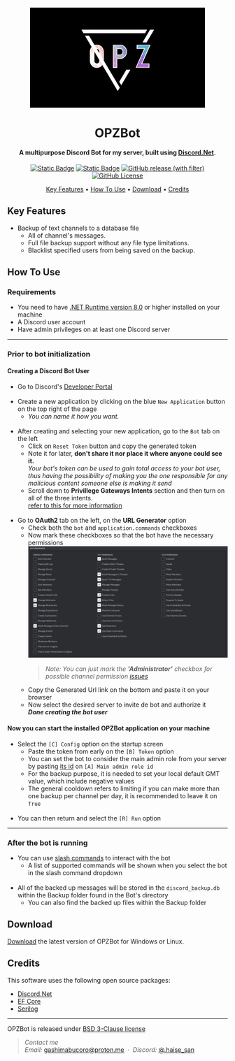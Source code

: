 <h1 align="center">
  <br>
  <img src=".github/banner.png" alt="OpzbotBanner" width="400">
  <br>
  <br>
  OPZBot
  <br>
</h1>

<h4 align="center">A multipurpose Discord Bot for my server, built using <a href="https://github.com/discord-net/Discord.Net" target="_blank">Discord.Net</a>.</h4>

<div align="center">
  
  <a href="">![Static Badge](https://img.shields.io/badge/.NET-8.0-%233502b8?style=flat-square)</a>
  <a href="">![Static Badge](https://img.shields.io/badge/discord.net-3.13.0-%237c00ad?style=flat-square)</a>
  <a href="">![GitHub release (with filter)](https://img.shields.io/github/v/release/Haise777/OPZBot?display_name=release&style=flat-square)</a>
  <a href="">![GitHub License](https://img.shields.io/github/license/Haise777/OPZBot?style=flat-square&color=%23a38802)</a>
  
</div>

<p align="center">
  <a href="#key-features">Key Features</a> •
  <a href="#how-to-use">How To Use</a> •
  <a href="#download">Download</a> •
  <a href="#credits">Credits</a>
</p>

## Key Features

* Backup of text channels to a database file
  - All of channel's messages.
  - Full file backup support without any file type limitations.
  - Blacklist specified users from being saved on the backup.

## How To Use

<h3>Requirements</h3>  

* You need to have [.NET Runtime version 8.0](https://dotnet.microsoft.com/en-us/download/dotnet/8.0) or higher installed on your machine
* A Discord user account
* Have admin privileges on at least one Discord server

---

<h3>Prior to bot initialization</h3>  
<h4>Creating a Discord Bot User</h4>

* Go to Discord's [Developer Portal](https://discord.com/developers/applications)  
  <br>
* Create a new application by clicking on the blue `New Application` button on the top right of the page  
  - *You can name it how you want.*  
  <br>
* After creating and selecting your new application, go to the `Bot` tab on the left  
  - Click on `Reset Token` button and copy the generated token  
  - Note it for later, **don't share it nor place it where anyone could see it.**  
*Your bot's token can be used to gain total access to your bot user, thus having the possibility of making you the one responsible for any malicious content someone else is making it send*  
  - Scroll down to **Privillege Gateways Intents** section and then turn on all of the three intents.  
[refer to this for more information](https://discord.com/developers/docs/topics/gateway#gateway-intents)
  <br>
* Go to **OAuth2** tab on the left, on the **URL Generator** option  
  - Check both the `bot` and `application.commands` checkboxes  
  - Now mark these checkboxes so that the bot have the necessary permissions  
    <img src=".github/checkboxes.png" alt="checkboxesinfo" width="700">
    > *Note: You can just mark the **'Administrator'** checkbox for possible channel permission [issues](https://10scopes.com/discord-channels-not-showing/#why-cant-you-see-channels-on-discord)*
  - Copy the Generated Url link on the bottom and paste it on your browser
  - Now select the desired server to invite de bot and authorize it  
***Done creating the bot user***  

<h4>Now you can start the installed OPZBot application on your machine</h4>

* Select the `[C] Config` option on the startup screen
  - Paste the token from early on the `[B] Token` option  
  - You can set the bot to consider the main admin role from your server by pasting [its id](https://www.itgeared.com/how-to-get-role-id-on-discord/#method-2-using-developer-mode) on `[A] Main admin role id`
  - For the backup purpose, it is needed to set your local default GMT value, which include negative values  
  - The general cooldown refers to limiting if you can make more than one backup per channel per day, it is recommended to leave it on `True`
  <br>
* You can then return and select the `[R] Run` option  
---
<h3>After the bot is running</h3>  

* You can use [slash commands](https://support.discord.com/hc/en-us/articles/1500000368501-Slash-Commands-FAQ) to interact with the bot
  - A list of supported commands will be shown when you select the bot in the slash command dropdown
  <br>
* All of the backed up messages will be stored in the `discord_backup.db` within the Backup folder found in the Bot's directory
  - You can also find the backed up files within the Backup folder

## Download

[Download](https://github.com/Haise777/OPZBot/releases/tag/latest) the latest version of OPZBot for Windows or Linux. 

## Credits

This software uses the following open source packages:

- [Discord.Net](https://github.com/discord-net/Discord.Net)
- [EF Core](https://github.com/dotnet/efcore)
- [Serilog](https://github.com/serilog/serilog)

---
OPZBot is released under [BSD 3-Clause license](https://opensource.org/license/bsd-3-clause/)

> *Contact me*\
> *Email:* [gashimabucoro@proton.me](mailto:gashimabucoro@proton.me) &nbsp;&middot;&nbsp;
> *Discord:* [@.haise_san](https://discord.com/users/374337303897702401)
